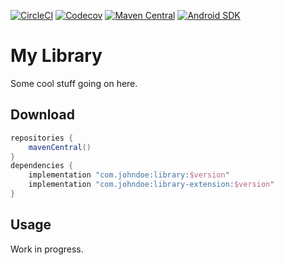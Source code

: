 [![CircleCI](https://img.shields.io/circleci/build/gh/johndoe/library)](https://app.circleci.com/pipelines/gh/johndoe/library/)
[![Codecov](https://img.shields.io/codecov/c/gh/johndoe/library)](https://app.codecov.io/gh/johndoe/library/)
[![Maven Central](https://img.shields.io/maven-central/v/com.johndoe/library)](https://repo1.maven.org/maven2/com/johndoe/library/)
[![Android SDK](https://img.shields.io/badge/sdk-14%2B-informational)](https://developer.android.com/studio/releases/platforms/#4.0)

# My Library

Some cool stuff going on here.

## Download

```gradle
repositories {
    mavenCentral()
}
dependencies {
    implementation "com.johndoe:library:$version"
    implementation "com.johndoe:library-extension:$version"
}
```

## Usage

Work in progress.
